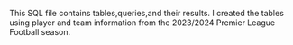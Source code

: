 This SQL file contains tables,queries,and their results. 
I created the tables using player and team information 
from the 2023/2024 Premier League Football season. 

